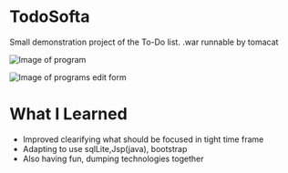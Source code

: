 # TodoSofta

Small demonstration  project of the To-Do list.
.war runnable by tomacat

![Image of program](kuva1.PNG)

![Image of programs edit form](kuva2.PNG)


# What I Learned

* Improved clearifying what should be focused in tight time frame
* Adapting to use sqlLite,Jsp(java), bootstrap
* Also having fun, dumping technologies together



